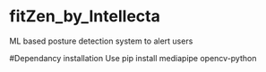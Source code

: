 # fitZen_by_Intellecta
ML based posture detection system to alert users 

#Dependancy installation
  Use pip install mediapipe opencv-python
